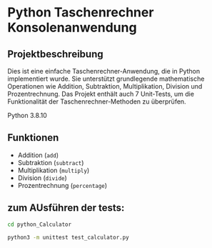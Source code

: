 # Python Taschenrechner Konsolenanwendung

## Projektbeschreibung

Dies ist eine einfache Taschenrechner-Anwendung, die in Python implementiert wurde. Sie unterstützt grundlegende mathematische Operationen wie Addition, Subtraktion, Multiplikation, Division und Prozentrechnung. 
Das Projekt enthält auch 7 Unit-Tests, um die Funktionalität der Taschenrechner-Methoden zu überprüfen.


Python 3.8.10

## Funktionen

- Addition (`add`)
- Subtraktion (`subtract`)
- Multiplikation (`multiply`)
- Division (`divide`)
- Prozentrechnung (`percentage`)



## zum AUsführen der tests:


```bash
cd python_Calculator

python3 -m unittest test_calculator.py
```

